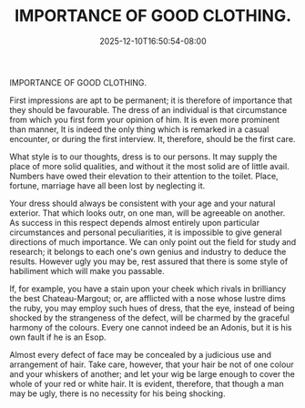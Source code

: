 ﻿---
title: "IMPORTANCE OF GOOD CLOTHING."
date: 2025-12-10T16:50:54-08:00
description: "Self-Help Tips for Web Success"
featured_image: "/images/Self-Help.jpg"
tags: ["Self Help"]
---

IMPORTANCE OF GOOD CLOTHING. 

First impressions are apt to be permanent; it is therefore of importance that they should be favourable. The dress of an individual is that circumstance from which you first form your opinion of him. It is even more prominent than manner, It is indeed the only thing which is remarked in a casual encounter, or during the first interview. It, therefore, should be the first care. 

What style is to our thoughts, dress is to our persons. It may supply the place of more solid  qualities, and without it the most solid are of little avail. Numbers have owed their elevation to their attention to the toilet. Place, fortune, marriage have all been lost by neglecting it. 

Your dress should always be consistent with your age and your natural exterior. That which looks outr, on one man, will be agreeable on another. As success in this respect depends almost entirely upon particular circumstances and personal peculiarities, it is impossible to give general directions of much importance. We can only point out the field for study and research; it belongs to each one's own genius and industry to deduce the results. However ugly you may be, rest assured that there is some style of habiliment which will make you passable. 

If, for example, you have a stain upon your cheek which rivals in brilliancy the best Chateau-Margout; or, are afflicted with a nose whose lustre dims the ruby, you may employ such hues of dress, that the eye, instead of being shocked by the strangeness of the defect, will be charmed by the graceful harmony of the colours. Every one cannot indeed be an Adonis, but it is his own fault if he is an Esop. 

Almost every defect of face may be concealed by a judicious use and arrangement of hair. Take care, however, that your hair be not of one colour and your whiskers of another; and let your wig be large enough to cover the whole of your red or white hair. It is evident, therefore, that though a man may be ugly, there is no necessity for his being shocking.  


